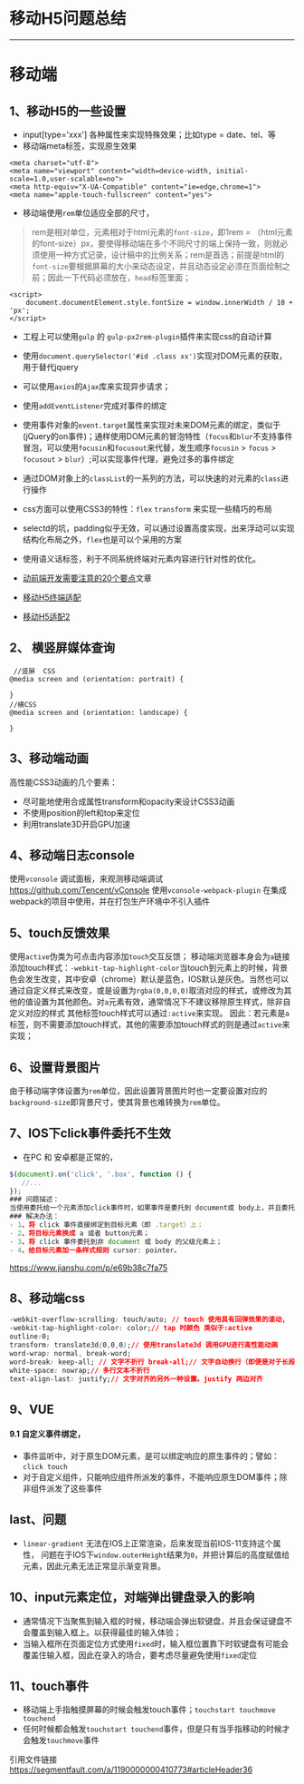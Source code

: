 # 移动H5问题总结

---

# 移动端

## 1、移动H5的一些设置
*   input[type='xxx'] 各种属性来实现特殊效果；比如type = date、tel、等
*   移动端meta标签，实现原生效果
```
<meta charset="utf-8">
<meta name="viewport" content="width=device-width, initial-scale=1.0,user-scalable=no">
<meta http-equiv="X-UA-Compatible" content="ie=edge,chrome=1">
<meta name="apple-touch-fullscreen" content="yes">
```
*   移动端使用`rem`单位适应全部的尺寸，
>   rem是相对单位，元素相对于html元素的`font-size`，即1rem = （html元素的font-size）px，要使得移动端在多个不同尺寸的端上保持一致，则就必须使用一种方式记录，设计稿中的比例关系；rem是首选；前提是html的`font-size`要根据屏幕的大小来动态设定，并且动态设定必须在页面绘制之前；因此一下代码必须放在，`head`标签里面；
```
<script>
	document.documentElement.style.fontSize = window.innerWidth / 10 + 'px';
</script>
```
*   工程上可以使用`gulp` 的 `gulp-px2rem-plugin`插件来实现css的自动计算
*   使用`document.querySelector('#id .class xx')`实现对DOM元素的获取，用于替代jquery
*   可以使用`axios`的`Ajax`库来实现异步请求；
*   使用`addEventListener`完成对事件的绑定
*   使用事件对象的`event.target`属性来实现对未来DOM元素的绑定，类似于(jQuery的on事件)；通样使用DOM元素的冒泡特性（`focus`和`blur`不支持事件冒泡，可以使用`focusin`和`focusout`来代替，发生顺序`focusin` > `focus` > `focusout` > `blur`）;可以实现事件代理，避免过多的事件绑定
*   通过DOM对象上的`classList`的一系列的方法，可以快速的对元素的`class`进行操作
*   css方面可以使用CSS3的特性：`flex` `transform` 来实现一些精巧的布局
*   selectd的坑，padding似乎无效，可以通过设置高度实现，出来浮动可以实现结构化布局之外，`flex`也是可以个采用的方案

* 使用语义话标签，利于不同系统终端对元素内容进行针对性的优化。

*   [动前端开发需要注意的20个要点][1]文章
*   [移动H5终端适配][2]
*   [移动H5适配2][3]


## 2、 横竖屏媒体查询
```
 //竖屏  CSS
@media screen and (orientation: portrait) {
  
}
//横CSS
@media screen and (orientation: landscape) {

}

```

## 3、移动端动画
高性能CSS3动画的几个要素：
* 尽可能地使用合成属性transform和opacity来设计CSS3动画
* 不使用position的left和top来定位
* 利用translate3D开启GPU加速


## 4、移动端日志console
使用`vconsole`  调试面板，来观测移动端调试   https://github.com/Tencent/vConsole
使用`vconsole-webpack-plugin` 在集成webpack的项目中使用，并在打包生产环境中不引入插件

## 5、touch反馈效果

使用`active`伪类为可点击内容添加`touch`交互反馈；
移动端浏览器本身会为`a`链接添加touch样式：`-webkit-tap-highlight-color`当touch到元素上的时候，背景色会发生改变，其中安卓（chrome）默认是蓝色，IOS默认是灰色。当然也可以通过自定义样式来改变，或是设置为`rgba(0,0,0,0)`取消对应的样式，或修改为其他的值设置为其他颜色。对`a`元素有效，通常情况下不建议移除原生样式，除非自定义对应的样式
其他标签touch样式可以通过`:active`来实现。
因此：若元素是`a`标签，则不需要添加touch样式，其他的需要添加touch样式的则是通过`active`来实现；

## 6、设置背景图片
由于移动端字体设置为`rem`单位，因此设置背景图片时也一定要设置对应的`background-size`即背景尺寸，使其背景也难转换为`rem`单位。

## 7、IOS下click事件委托不生效
* 在PC 和 安卓都是正常的，
```js
$(document).on('click', '.box', function () {
   //... 
});
### 问题描述：
当使用委托给一个元素添加click事件时，如果事件是委托到 document或 body上，并且委托的元素是默认不可点击的（如 div, span等），此时 click事件会失效。
### 解决办法：
- 1、将 click 事件直接绑定到目标元素（即 .target）上；
- 2、将目标元素换成 a 或者 button元素；
- 3、将 click 事件委托到非 document 或 body 的父级元素上；
- 4、给目标元素加一条样式规则 cursor: pointer。
```
https://www.jianshu.com/p/e69b38c7fa75

## 8、移动端css

```css
-webkit-overflow-scrolling: touch/auto; // touch 使用具有回弹效果的滚动,
-webkit-tap-highlight-color: color;// tap 时颜色 类似于:active
outline:0;
transform: translate3d(0,0,0);// 使用translate3d 调用GPU进行高性能动画
word-wrap: normal, break-word;
word-break: keep-all; // 文字不折行 break-all;// 文字自动换行（即便是对于长段的我英文、数字字符）
white-space: nowrap;// 多行文本不折行
text-align-last: justify;// 文字对齐的另外一种设置。justify 两边对齐

```


## 9、VUE

####  9.1 自定义事件绑定，
* 事件监听中，对于原生DOM元素，是可以绑定响应的原生事件的；譬如：`click touch`
* 对于自定义组件，只能响应组件所派发的事件，不能响应原生DOM事件；除非组件派发了这些事件

## last、问题

* `linear-gradient` 无法在IOS上正常渲染，后来发现当前IOS-11支持这个属性， 问题在于IOS下`window.outerHeight`结果为`0`，并把计算后的高度赋值给元素，因此元素无法正常显示渐变背景。

## 10、input元素定位，对端弹出键盘录入的影响
* 通常情况下当聚焦到输入框的时候，移动端会弹出软键盘，并且会保证键盘不会覆盖到输入框上。以获得最佳的输入体验；
* 当输入框所在页面定位方式使用`fixed`时，输入框位置靠下时软键盘有可能会覆盖住输入框，因此在录入的场合，要考虑尽量避免使用`fixed`定位

## 11、touch事件
* 移动端上手指触摸屏幕的时候会触发touch事件；`touchstart touchmove touchend`
* 任何时候都会触发`touchstart touchend`事件，但是只有当手指移动的时候才会触发`touchmove`事件



引用文件链接
https://segmentfault.com/a/1190000000410773#articleHeader36

[1]: http://www.qdfuns.com/notes/39070/fa8b260487a9aaeeb8ce96b6041d63c6.html
[2]: https://www.w3cplus.com/mobile/lib-flexible-for-html5-layout.html
[3]: https://www.w3cplus.com/css/vw-for-layout.html